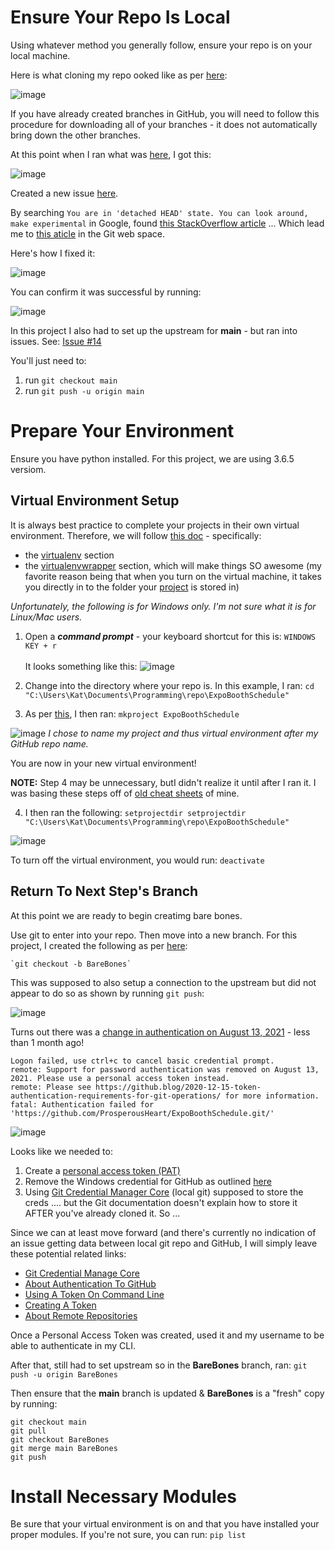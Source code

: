 # Ensure Your Repo Is Local

Using whatever method you generally follow, ensure your repo is on your local machine.

Here is what cloning my repo ooked like as per [here](https://github.com/ProsperousHeart/cheatsheets/blob/master/Tools/git.md#clone):

![image](https://user-images.githubusercontent.com/20706498/132254282-d02e3cf5-2d89-417b-9b59-c93d6513b250.png)

If you have already created branches in GitHub, you will need to follow this procedure for downloading all of your branches - it does not automatically bring down the other branches.

At this point when I ran what was [here](https://github.com/ProsperousHeart/cheatsheets/blob/master/Tools/git.md#not-all-of-my-branches-were-cloned), I got this:

![image](https://user-images.githubusercontent.com/20706498/132255247-71d3f76a-978f-4c6c-b879-eef224f65a26.png)

Created a new issue [here](https://github.com/ProsperousHeart/ExpoBoothSchedule/issues/12).

By searching `You are in 'detached HEAD' state. You can look around, make experimental` in Google, found [this StackOverflow article](https://stackoverflow.com/a/35383761) ... Which lead me to [this aticle](https://git-scm.com/book/en/v2/Git-Branching-Remote-Branches) in the Git web space.

Here's how I fixed it:

![image](https://user-images.githubusercontent.com/20706498/132256610-5572b1e2-f953-437a-a14a-c8bc437a6baa.png)

You can confirm it was successful by running:

![image](https://user-images.githubusercontent.com/20706498/132256685-2e9b72fc-0303-46a5-823b-7519039ba406.png)

In this project I also had to set up the upstream for **main** - but ran into issues. See:  [Issue #14](https://github.com/ProsperousHeart/ExpoBoothSchedule/issues/14)

You'll just need to:
1. run `git checkout main`
2. run `git push -u origin main`

# Prepare Your Environment

Ensure you have python installed. For this project, we are using 3.6.5 versiom.

## Virtual Environment Setup

It is always best practice to complete your projects in their own virtual environment. Therefore, we will follow [this doc](https://github.com/ProsperousHeart/cheatsheets/blob/master/Processes/virtualenvs.md) - specifically:
- the [virtualenv](https://github.com/ProsperousHeart/cheatsheets/blob/master/Processes/virtualenvs.md#virtualenv) section
 - the [virtualenvwrapper](https://github.com/ProsperousHeart/cheatsheets/blob/master/Processes/virtualenvs.md#virtualenvwrapper) section, which will make things SO awesome (my favorite reason being that when you turn on the virtual machine, it takes you directly in to the folder your [project](https://github.com/ProsperousHeart/cheatsheets/blob/master/Processes/virtualenvs.md#alternative) is stored in)

*Unfortunately, the following is for Windows only. I'm not sure what it is for Linux/Mac users.*
1. Open a **_command prompt_** - your keyboard shortcut for this is:  `WINDOWS KEY + r`<br><br>It looks something like this:
    ![image](https://user-images.githubusercontent.com/20706498/132263918-2a72d502-e19a-40e5-ba99-3745df186d45.png)

2. Change into the directory where your repo is. In this example, I ran: `cd "C:\Users\Kat\Documents\Programming\repo\ExpoBoothSchedule"` 

3. As per [this](https://github.com/ProsperousHeart/cheatsheets/blob/master/Processes/virtualenvs.md#alternative), I then ran:  `mkproject ExpoBoothSchedule`

![image](https://user-images.githubusercontent.com/20706498/132264169-80194a3a-72a4-4956-9dda-a7a69250b1fa.png)
*I chose to name my project and thus virtual environment after my GitHub repo name.*

You are now in your new virtual environment!

**NOTE:**  Step 4 may be unnecessary, butI didn't realize it until after I ran it. I was basing these steps off of [old cheat sheets](https://github.com/ProsperousHeart/cheatsheets/blob/master/Processes/virtualenvs.md) of mine.

4. I then ran the following:  `setprojectdir setprojectdir "C:\Users\Kat\Documents\Programming\repo\ExpoBoothSchedule"`

  ![image](https://user-images.githubusercontent.com/20706498/132264447-e30150b5-f422-43ad-aaec-7bc4537f6b26.png)

To turn off the virtual environment, you would run:  `deactivate`

## Return To Next Step's Branch

At this point we are ready to begin creatimg bare bones.

Use git to enter into your repo. Then move into a new branch. For this project, I created the following as per [here](https://github.com/ProsperousHeart/cheatsheets/blob/master/Tools/git.md#how-do-i--create-a-new-branch):

    `git checkout -b BareBones`

This was supposed to also setup a connection to the upstream but did not appear to do so as shown by running `git push`:


![image](https://user-images.githubusercontent.com/20706498/132267246-2e5052c4-f61b-447c-8866-9d7fb02a434f.png)

Turns out there was a [change in authentication on August 13, 2021](https://github.blog/2020-12-15-token-authentication-requirements-for-git-operations) - less than 1 month ago!

```
Logon failed, use ctrl+c to cancel basic credential prompt.
remote: Support for password authentication was removed on August 13, 2021. Please use a personal access token instead.
remote: Please see https://github.blog/2020-12-15-token-authentication-requirements-for-git-operations/ for more information.
fatal: Authentication failed for 'https://github.com/ProsperousHeart/ExpoBoothSchedule.git/'

```

![image](https://user-images.githubusercontent.com/20706498/132268222-5f604336-91df-458d-9101-ba2f08defae6.png)

Looks like we needed to:
1. Create a [personal access token (PAT)](https://docs.github.com/en/github/authenticating-to-github/keeping-your-account-and-data-secure/creating-a-personal-access-token#creating-a-token)
2. Remove the Windows credential for GitHub as outlined [here](https://docs.github.com/en/get-started/getting-started-with-git/caching-your-github-credentials-in-git#git-credential-manager-core)
3. Using [Git Credential Manager Core](https://docs.github.com/en/get-started/getting-started-with-git/caching-your-github-credentials-in-git#git-credential-manager-core) (local git) supposed to store the creds .... but the Git documentation doesn't explain how to store it AFTER you've already cloned it. So ...

Since we can at least move forward (and there's currently no indication of an issue getting data between local git repo and GitHub, I will simply leave these potential related links:
- [Git Credential Manage Core](https://docs.github.com/en/get-started/getting-started-with-git/caching-your-github-credentials-in-git)
- [About Authentication To GitHub](https://docs.github.com/en/github/authenticating-to-github/keeping-your-account-and-data-secure/about-authentication-to-github)
- [Using A Token On Command Line](https://docs.github.com/en/github/authenticating-to-github/keeping-your-account-and-data-secure/creating-a-personal-access-token#using-a-token-on-the-command-line)
- [Creating A Token](https://docs.github.com/en/github/authenticating-to-github/keeping-your-account-and-data-secure/creating-a-personal-access-token)
- [About Remote Repositories](https://docs.github.com/en/get-started/getting-started-with-git/about-remote-repositories)

Once a Personal Access Token was created, used it and my username to be able to authenticate in my CLI.

After that, still had to set upstream so in the **BareBones** branch, ran:  `git push -u origin BareBones`

Then ensure that the **main** branch is updated & **BareBones** is a "fresh" copy by running:
```
git checkout main
git pull
git checkout BareBones
git merge main BareBones
git push
```

# Install Necessary Modules

Be sure that your virtual environment is on and that you have installed your proper modules. If you're not sure, you can run:
`pip list`